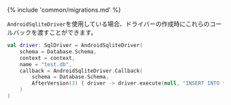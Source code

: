 {% include 'common/migrations.md' %}

`AndroidSqliteDriver`を使用している場合、ドライバーの作成時にこれらのコールバックを渡すことができます。

```kotlin
val driver: SqlDriver = AndroidSqliteDriver(
    schema = Database.Schema,
    context = context,
    name = "test.db",
    callback = AndroidSqliteDriver.Callback(
        schema = Database.Schema,
        AfterVersion(3) { driver -> driver.execute(null, "INSERT INTO test (value) VALUES('hello')", 0) },
    )
)